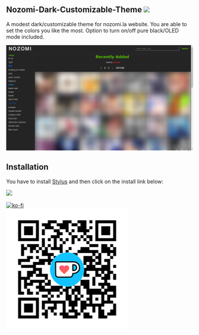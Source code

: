 ## Nozomi-Dark-Customizable-Theme ![](https://img.shields.io/badge/License-GPLv3-blue.svg)
A modest dark/customizable theme for nozomi.la website.
You are able to set the colors you like the most. Option to turn on/off pure black/OLED mode included.

![](https://raw.githubusercontent.com/Knighto00/Stylus_Nozomi-Dark-Customizable-Theme/main/img/output-onlinetools.png)

## Installation
You have to install [Stylus](https://add0n.com/stylus.html) and then click on the install link below:

[![](https://img.shields.io/badge/Userstyles.world-Install-02756d.svg?longCache=true&style=flat)](https://userstyles.world/api/style/9308.user.css)

[![ko-fi](https://storage.ko-fi.com/cdn/brandasset/kofi_s_tag_dark.png)](https://ko-fi.com/G2G2SEZDE)  
[![ko-fi-qrcode](https://raw.githubusercontent.com/Knighto00/Stylus_Nozomi-Dark-Customizable-Theme/main/img/qrcode-ko-fi.png)](https://ko-fi.com/G2G2SEZDE)
